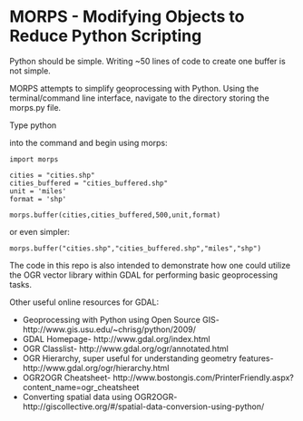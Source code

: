 MORPS - Modifying Objects to Reduce Python Scripting
========

Python should be simple. Writing ~50 lines of code to create one buffer is not simple. 

MORPS attempts to simplify geoprocessing with Python. Using the terminal/command line interface, navigate to the directory storing the morps.py file. 

Type 
    python 

into the command and begin using morps:

    import morps

    cities = "cities.shp"
	cities_buffered = "cities_buffered.shp"
	unit = 'miles'
	format = 'shp'

	morps.buffer(cities,cities_buffered,500,unit,format)

or even simpler:

	morps.buffer("cities.shp","cities_buffered.shp","miles","shp")

The code in this repo is also intended to demonstrate how one could utilize the OGR vector library within GDAL 
for performing basic geoprocessing tasks.


Other useful online resources for GDAL:

<ul>
<li>Geoprocessing with Python using Open Source GIS- http://www.gis.usu.edu/~chrisg/python/2009/</li>
<li>GDAL Homepage- http://www.gdal.org/index.html</li>
<li>OGR Classlist- http://www.gdal.org/ogr/annotated.html</li>
<li>OGR Hierarchy, super useful for understanding geometry features- http://www.gdal.org/ogr/hierarchy.html</li>
<li>OGR2OGR Cheatsheet- http://www.bostongis.com/PrinterFriendly.aspx?content_name=ogr_cheatsheet</li>
<li>Converting spatial data using OGR2OGR- http://giscollective.org/#/spatial-data-conversion-using-python/</li>
</ul>
